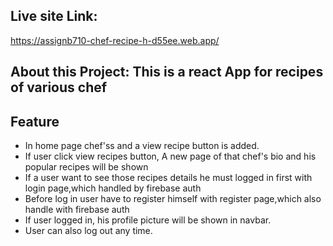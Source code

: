 ## Live site Link:

https://assignb710-chef-recipe-h-d55ee.web.app/

## About this Project: This is a react App for recipes of various chef

## Feature

- In home page chef'ss and a view recipe button is added.
- If user click view recipes button, A new page of that chef's bio and his
  popular recipes will be shown
- If a user want to see those recipes details he must logged in first with login page,which handled by firebase auth
- Before log in user have to register himself with register page,which also handle with firebase auth
- If user logged in, his profile picture will be shown in navbar.
- User can also log out any time.
